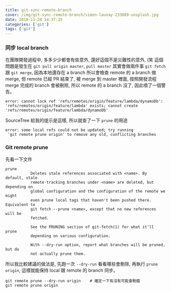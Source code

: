 ```yaml
---
title: git-sync-remote-branch
cover: /img/git-sync-remote-branch/simon-launay-233889-unsplash.jpg
date: 2018-11-28 14:37:25
categories: ['git']
tags: ['git']
---
```

### 同步 local branch
在團隊開發過程中, 多多少少都會有些意外, 還好這個不是災難性的意外, (笑
這個問題是發生在 `git pull origin master`, `pull master` 其實會做兩件事 `git fetch` 跟 `git merge`, 因為本地還存在 a branch 所以會檢查 remote 的 a branch 做 merge, 但 remote 已經 PR 結束了, 被 merge 到 master 裡面, 按照開發流程 merge 完成的 branch 會被刪除, 所以 remote 的 a branch 沒了, 因此噴了一個警告。
```
error: cannot lock ref 'refs/remotes/origin/feature/lambda/dynamoDb': 'refs/remotes/origin/feature/lambda' exists; cannot create 'refs/remotes/origin/feature/lambda/dynamoDb'
```

SourceTree 給我的提示是這樣, 所以就查了一下 `prune` 的用途
```
error: some local refs could not be updated; try running
 'git remote prune origin' to remove any old, conflicting branches
```

### Git remote prune
先看一下文件
```
prune
           Deletes stale references associated with <name>. By default, stale
           remote-tracking branches under <name> are deleted, but depending on
           global configuration and the configuration of the remote we might
           even prune local tags that haven't been pushed there. Equivalent to
           git fetch --prune <name>, except that no new references will be
           fetched.

           See the PRUNING section of git-fetch(1) for what it'll prune
           depending on various configuration.

           With --dry-run option, report what branches will be pruned, but do
           not actually prune them.
```

所以我比較建議的做法是, 先跑一次 `--dry-run` 看看哪些會刪除, 再執行 `prune origin`, 這樣就能保持 local 跟 remote 的 branch 同步。
```
git remote prune --dry-run origin    # 確定一下有沒有可能會刪錯
git remote prune origin
```